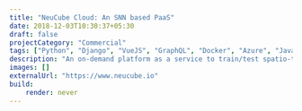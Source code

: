 ```yaml
---
title: "NeuCube Cloud: An SNN based PaaS"
date: 2018-12-03T10:30:37+05:30
draft: false
projectCategory: "Commercial"
tags: ["Python", "Django", "VueJS", "GraphQL", "Docker", "Azure", "Java", "JavaScript"]
description: "An on-demand platform as a service to train/test spatio-temporal data with Spiking Neural Network (SNN)."
images: []
externalUrl: "https://www.neucube.io"
build:
    render: never
---
```

